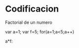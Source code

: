 Codificacion
============

Factorial de un numero
<html>
<head>
<title>
factoriales
</title>
<body>
var a=1;
var f=5;
for(a=1;a<5;a++)

a*f:
</body>
</html>
